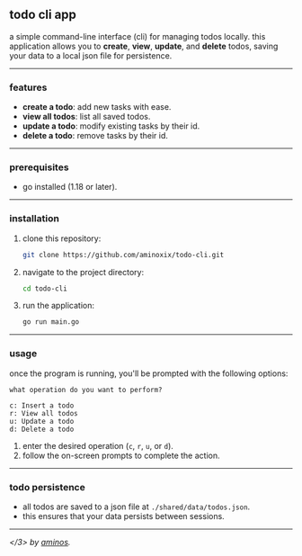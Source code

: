 ## todo cli app

a simple command-line interface (cli) for managing todos locally. this application allows you to **create**, **view**, **update**, and **delete** todos, saving your data to a local json file for persistence.

---

### features

- **create a todo**: add new tasks with ease.
- **view all todos**: list all saved todos.
- **update a todo**: modify existing tasks by their id.
- **delete a todo**: remove tasks by their id.

---

### prerequisites

- go installed (1.18 or later).

---

### installation

1. clone this repository:
   ```bash
   git clone https://github.com/aminoxix/todo-cli.git
   ```
2. navigate to the project directory:
   ```bash
   cd todo-cli
   ```
3. run the application:
   ```bash
   go run main.go
   ```

---

### usage

once the program is running, you'll be prompted with the following options:

```plaintext
what operation do you want to perform?

c: Insert a todo
r: View all todos
u: Update a todo
d: Delete a todo
```

1. enter the desired operation (`c`, `r`, `u`, or `d`).
2. follow the on-screen prompts to complete the action.

---

### todo persistence

- all todos are saved to a json file at `./shared/data/todos.json`.
- this ensures that your data persists between sessions.

---

_</3> by [aminos](https://aminoxix.vercel.app)._
